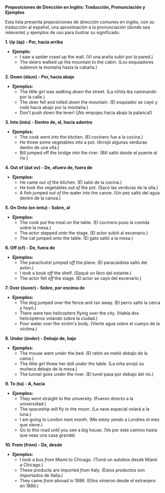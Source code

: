 

**Preposiciones de Dirección en Inglés: Traducción, Pronunciación y Ejemplos**

Esta lista presenta preposiciones de dirección comunes en inglés, con su traducción al español, una aproximación a la pronunciación (donde sea relevante) y ejemplos de uso para ilustrar su significado.

**1. Up (áp) - Por, hacia arriba**

*   **Ejemplo:**
    *   I saw a spider crawl *up* the wall. (Ví una araña subir por la pared.)
    *   The skiers walked *up* the mountain to the cabin. (Los esquiadores subieron la montaña hasta la cabaña.)

**2. Down (dáun) - Por, hacia abajo**

*   **Ejemplos:**
    *   The little girl was walking *down* the street. (La niñita iba caminando por la calle.)
    *   The skier fell and rolled *down* the mountain. (El esquiador se cayó y rodó hacia abajo por la montaña.)
    *   Don't push *down* the lever! (¡No empujes hacia abajo la palanca!)

**3. Into (íntu) - Dentro de, al, hacia adentro**

*   **Ejemplos:**
    *   The cook went *into* the kitchen. (El cocinero fue a la cocina.)
    *   He threw some vegetables *into* a pot. (Arrojó algunas verduras dentro de una olla.)
    *   Bill jumped off the bridge *into* the river. (Bill saltó desde el puente al río.)

**4. Out of (áut ov) - De, afuera de, fuera de**

*   **Ejemplos:**
    *   He came *out of* the kitchen. (Él salió de la cocina.)
    *   He took the vegetables *out of* the pot. (Sacó las verduras de la olla.)
    *   A fish jumped *out of* the water into the canoe. (Un pez saltó del agua dentro de la canoa.)

**5. On   Onto (on   óntu) - Sobre, al**

*   **Ejemplos:**
    *   The cook put the meal *on* the table. (El cocinero puso la comida sobre la mesa.)
    *   The actor stepped *onto* the stage. (El actor subió al escenario.)
    *   The cat jumped *onto* the table. (El gato saltó a la mesa.)

**6. Off (of) - De, fuera de**

*   **Ejemplos:**
    *   The parachutist jumped *off* the plane. (El paracaidista saltó del avión.)
    *   I took a book *off* the shelf. (Saqué un libro del estante.)
    *   The actor fell *off* the stage. (El actor se cayó del escenario.)

**7. Over (óuver) - Sobre, por encima de**

*   **Ejemplos:**
    *   The dog jumped *over* the fence and ran away. (El perro saltó la cerca y huyó.)
    *   There were two helicopters flying *over* the city. (Había dos helicópteros volando sobre la ciudad.)
    *   Pour water *over* the victim's body. (Vierte agua sobre el cuerpo de la víctima.)

**8. Under (ánder) - Debajo de, bajo**

*   **Ejemplos:**
    *   The mouse went *under* the bed. (El ratón se metió debajo de la cama.)
    *   The little girl threw her doll *under* the table. (La niña arrojó su muñeca debajo de la mesa.)
    *   The tunnel goes *under* the river. (El tunel pasa por debajo del río.)

**9. To (tu) - A, hacia**

*   **Ejemplos:**
    *   They went straight *to* the university. (Fueron directo a la universidad.)
    *   The spaceship will fly *to* the moon. (La nave espacial volará a la luna.)
    *   I am going *to* London next month. (Me estoy yendo a Londres el mes que viene.)
    *   Go *to* this road until you see a big house. (Ve por este camino hasta que veas una casa grande)

**10. From (fróm) - De, desde**

*   **Ejemplos:**
    *   I took a bus *from* Miami to Chicago. (Tomé un autobús desde Miami a Chicago.)
    *   These products are imported *from* Italy. (Estos productos son importados de Italia.)
    *   They came *from* abroad in 1886. (Ellos vinieron desde el extranjero en 1886.)

